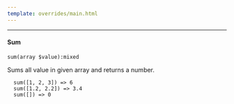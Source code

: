 ```yaml
---
template: overrides/main.html
---
```


___
#### Sum
```
sum(array $value):mixed
```
  Sums all value in given array and returns a number.
```
  sum([1, 2, 3]) => 6
  sum([1.2, 2.2]) => 3.4
  sum([]) => 0
```
